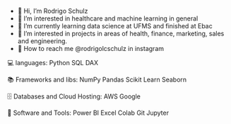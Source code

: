 - 👋 Hi, I’m Rodrigo Schulz 
- 🧠 I’m interested in healthcare and machine learning in general 
- 📘 I’m currently learning data science at UFMS and finished at Ebac 
- 🔬 I’m interested in projects in areas of health, finance, marketing, sales and engineering. 
- 💼 How to reach me @rodrigolcschulz in instagram

💻 languages:
Python SQL DAX

📚 Frameworks and libs: 
NumPy Pandas Scikit Learn Seaborn

🗄️ Databases and Cloud Hosting:
AWS Google

🔧 Software and Tools:
Power BI Excel Colab Git Jupyter 

<!---
rodrigolcschulz/rodrigolcschulz is a ✨ special ✨ repository because its `README.md` (this file) appears on your GitHub profile.
You can click the Preview link to take a look at your changes.
--->
